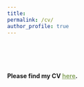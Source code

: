```yaml
---
title:
permalink: /cv/
author_profile: true
---
```

<br />
<br />
<br />

<!-- #### Please find my CV **[here](https://ursinaschaede.github.io/files/CV_Schaede.pdf).** -->
#### Please find my CV **[<span style="color:#8AA761; text-decoration: underline"> here</span>](https://ursinaschaede.github.io/files/CV_Schaede.pdf).**
